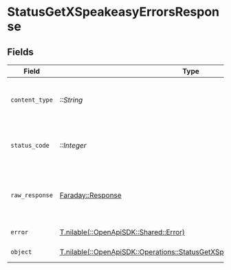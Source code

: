 # StatusGetXSpeakeasyErrorsResponse


## Fields

| Field                                                                                                                                          | Type                                                                                                                                           | Required                                                                                                                                       | Description                                                                                                                                    |
| ---------------------------------------------------------------------------------------------------------------------------------------------- | ---------------------------------------------------------------------------------------------------------------------------------------------- | ---------------------------------------------------------------------------------------------------------------------------------------------- | ---------------------------------------------------------------------------------------------------------------------------------------------- |
| `content_type`                                                                                                                                 | *::String*                                                                                                                                     | :heavy_check_mark:                                                                                                                             | HTTP response content type for this operation                                                                                                  |
| `status_code`                                                                                                                                  | *::Integer*                                                                                                                                    | :heavy_check_mark:                                                                                                                             | HTTP response status code for this operation                                                                                                   |
| `raw_response`                                                                                                                                 | [Faraday::Response](https://www.rubydoc.info/gems/faraday/Faraday/Response)                                                                    | :heavy_check_mark:                                                                                                                             | Raw HTTP response; suitable for custom response parsing                                                                                        |
| `error`                                                                                                                                        | [T.nilable(::OpenApiSDK::Shared::Error)](../../models/shared/error.md)                                                                         | :heavy_minus_sign:                                                                                                                             | Internal Server Error                                                                                                                          |
| `object`                                                                                                                                       | [T.nilable(::OpenApiSDK::Operations::StatusGetXSpeakeasyErrorsResponseBody)](../../models/operations/statusgetxspeakeasyerrorsresponsebody.md) | :heavy_minus_sign:                                                                                                                             | Not Implemented                                                                                                                                |